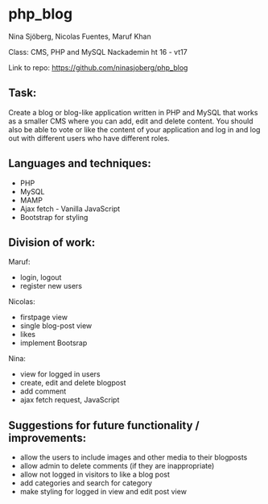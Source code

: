 # php_blog

Nina Sjöberg, Nicolas Fuentes, Maruf Khan

Class: CMS, PHP and MySQL 
Nackademin ht 16 - vt17

Link to repo: https://github.com/ninasjoberg/php_blog


## Task:

Create a blog or blog-like application written in PHP and MySQL that works as a smaller CMS where you can add, edit and delete content. 
You should also be able to vote or like the content of your application and log in and log out with different users who have different roles.


## Languages and techniques:

- PHP
- MySQL
- MAMP
- Ajax fetch - Vanilla JavaScript 
- Bootstrap for styling


## Division of work:

Maruf:
- login, logout
- register new users

Nicolas:
- firstpage view
- single blog-post view
- likes
- implement Bootsrap 

Nina:
- view for logged in users
- create, edit and delete blogpost
- add comment
- ajax fetch request, JavaScript


## Suggestions for future functionality / improvements:
- allow the users to include images and other media to their blogposts
- allow admin to delete comments (if they are inappropriate)
- allow not logged in visitors to like a blog post
- add categories and search for category 
- make styling for logged in view and edit post view


